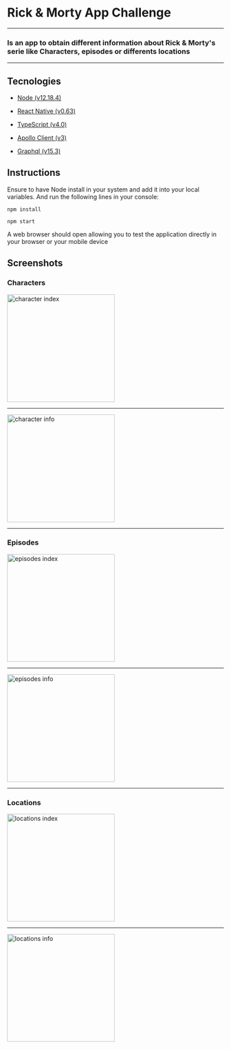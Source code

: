 # Rick & Morty App Challenge 

---

### Is an app to obtain different information about Rick & Morty's serie like Characters, episodes or differents locations

---

## Tecnologies

- [Node (v12.18.4)](https://nodejs.org/en/)

- [React Native (v0.63)](https://reactnative.dev/docs/getting-started)

- [TypeScript (v4.0)](https://www.typescriptlang.org/download)

- [Apollo Client (v3)](https://www.apollographql.com/docs/react/get-started/)

- [Graphql (v15.3)](https://graphql.org/code/)

## Instructions

Ensure to have Node install in your system and add it into your local variables. And run the following lines in your console:

``` npm install  ```

``` npm start ```

A web browser should open allowing you to test the application directly in your browser or your mobile device

## Screenshots

### Characters

<img alt="character index" width="250" src="./screenshots/characterIndexRN.jpg"/>


---


<img alt="character info" width="250" src="./screenshots/characterInfoRN.jpg"/>


---


### Episodes

<img alt="episodes index" width="250" src="./screenshots/EpisodesRN.jpg"/>


---


<img alt="episodes info" width="250" src="./screenshots/EpisodeInfoRN.jpg"/>


---


### Locations

<img alt="locations index" width="250" src="./screenshots/locationsRN.jpg"/>


---


<img alt="locations info" width="250" src="./screenshots/locationInfoRN.jpg"/>
